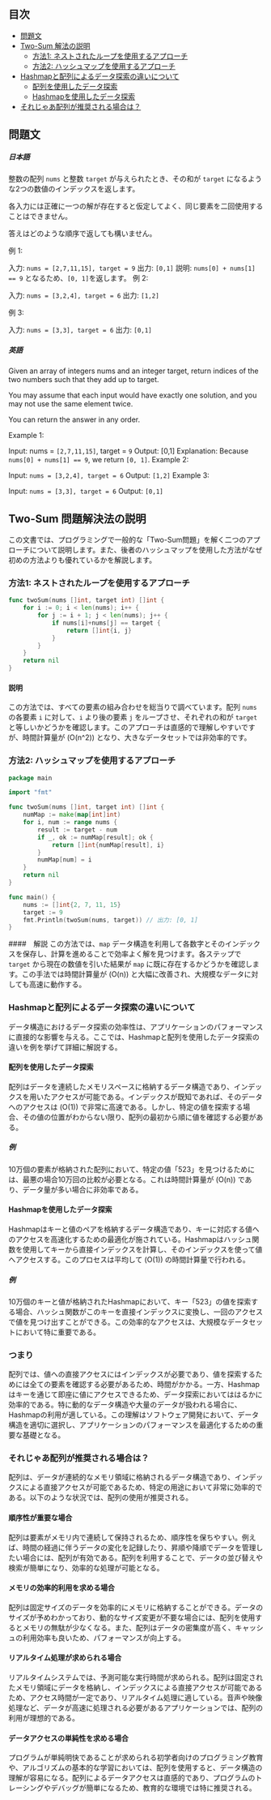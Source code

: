 ## 目次
- [問題文](#問題文)
- [Two-Sum 解法の説明](#Two-Sum-解法の説明)
  - [方法1: ネストされたループを使用するアプローチ](#方法1-ネストされたループを使用するアプローチ)
  - [方法2: ハッシュマップを使用するアプローチ](#方法2-ハッシュマップを使用するアプローチ)
- [Hashmapと配列によるデータ探索の違いについて](#Hashmapと配列によるデータ探索の違いについて)
  - [配列を使用したデータ探索](#配列を使用したデータ探索)
  - [Hashmapを使用したデータ探索](#Hashmapを使用したデータ探索)
- [それじゃあ配列が推奨される場合は？](#それじゃあ配列が推奨される場合は？)

## 問題文
##### 日本語
整数の配列 `nums` と整数 `target` が与えられたとき、その和が `target` になるような2つの数値のインデックスを返します。

各入力には正確に一つの解が存在すると仮定してよく、同じ要素を二回使用することはできません。

答えはどのような順序で返しても構いません。

例 1:

入力: `nums = [2,7,11,15], target = 9`
出力: `[0,1]`
説明: `nums[0] + nums[1] == 9` となるため、`[0, 1]`を返します。
例 2:

入力: `nums = [3,2,4], target = 6`
出力: `[1,2]`

例 3:

入力: `nums = [3,3], target = 6`
出力: `[0,1]`

##### 英語
Given an array of integers nums and an integer target, return indices of the two numbers such that they add up to target.

You may assume that each input would have exactly one solution, and you may not use the same element twice.

You can return the answer in any order.

 

Example 1:

Input: nums = `[2,7,11,15]`, target = `9`
Output: [0,1]
Explanation: Because `nums[0] + nums[1] == 9`, we return `[0, 1]`.
Example 2:

Input: `nums = [3,2,4], target = 6`
Output: `[1,2]`
Example 3:

Input: `nums = [3,3], target = 6`
Output: `[0,1]`

## Two-Sum 問題解決法の説明

この文書では、プログラミングで一般的な「Two-Sum問題」を解く二つのアプローチについて説明します。また、後者のハッシュマップを使用した方法がなぜ初めの方法よりも優れているかを解説します。

### 方法1: ネストされたループを使用するアプローチ

```go
func twoSum(nums []int, target int) []int {
    for i := 0; i < len(nums); i++ {
        for j := i + 1; j < len(nums); j++ {
            if nums[i]+nums[j] == target {
                return []int{i, j}
            }
        }
    }
    return nil
}
```

#### 説明
この方法では、すべての要素の組み合わせを総当りで調べています。配列 `nums` の各要素 `i` に対して、`i` より後の要素 `j` をループさせ、それぞれの和が `target` と等しいかどうかを確認します。このアプローチは直感的で理解しやすいですが、時間計算量が \(O(n^2)\) となり、大きなデータセットでは非効率的です。

### 方法2: ハッシュマップを使用するアプローチ

```go
package main

import "fmt"

func twoSum(nums []int, target int) []int {
    numMap := make(map[int]int)
    for i, num := range nums {
        result := target - num
        if _, ok := numMap[result]; ok {
            return []int{numMap[result], i}
        }
        numMap[num] = i
    }
    return nil
}

func main() {
    nums := []int{2, 7, 11, 15}
    target := 9
    fmt.Println(twoSum(nums, target)) // 出力: [0, 1]
}
```

####　解説
この方法では、`map` データ構造を利用して各数字とそのインデックスを保存し、計算を進めることで効率よく解を見つけます。各ステップで `target` から現在の数値を引いた結果が `map` に既に存在するかどうかを確認します。この手法では時間計算量が \(O(n)\) と大幅に改善され、大規模なデータに対しても高速に動作する。


### Hashmapと配列によるデータ探索の違いについて

データ構造におけるデータ探索の効率性は、アプリケーションのパフォーマンスに直接的な影響を与える。ここでは、Hashmapと配列を使用したデータ探索の違いを例を挙げて詳細に解説する。

#### 配列を使用したデータ探索

配列はデータを連続したメモリスペースに格納するデータ構造であり、インデックスを用いたアクセスが可能である。インデックスが既知であれば、そのデータへのアクセスは \(O(1)\) で非常に高速である。しかし、特定の値を探索する場合、その値の位置がわからない限り、配列の最初から順に値を確認する必要がある。

##### 例

10万個の要素が格納された配列において、特定の値「523」を見つけるためには、最悪の場合10万回の比較が必要となる。これは時間計算量が \(O(n)\) であり、データ量が多い場合に非効率である。

#### Hashmapを使用したデータ探索

Hashmapはキーと値のペアを格納するデータ構造であり、キーに対応する値へのアクセスを高速化するための最適化が施されている。Hashmapはハッシュ関数を使用してキーから直接インデックスを計算し、そのインデックスを使って値へアクセスする。このプロセスは平均して \(O(1)\) の時間計算量で行われる。

##### 例

10万個のキーと値が格納されたHashmapにおいて、キー「523」の値を探索する場合、ハッシュ関数がこのキーを直接インデックスに変換し、一回のアクセスで値を見つけ出すことができる。この効率的なアクセスは、大規模なデータセットにおいて特に重要である。

### つまり

配列では、値への直接アクセスにはインデックスが必要であり、値を探索するためには全ての要素を確認する必要があるため、時間がかかる。一方、Hashmapはキーを通じて即座に値にアクセスできるため、データ探索においてははるかに効率的である。特に動的なデータ構造や大量のデータが扱われる場合に、Hashmapの利用が適している。この理解はソフトウェア開発において、データ構造を適切に選択し、アプリケーションのパフォーマンスを最適化するための重要な基礎となる。

### それじゃあ配列が推奨される場合は？

配列は、データが連続的なメモリ領域に格納されるデータ構造であり、インデックスによる直接アクセスが可能であるため、特定の用途において非常に効率的である。以下のような状況では、配列の使用が推奨される。

#### 順序性が重要な場合

配列は要素がメモリ内で連続して保持されるため、順序性を保ちやすい。例えば、時間の経過に伴うデータの変化を記録したり、昇順や降順でデータを管理したい場合には、配列が有効である。配列を利用することで、データの並び替えや検索が簡単になり、効率的な処理が可能となる。

#### メモリの効率的利用を求める場合

配列は固定サイズのデータを効率的にメモリに格納することができる。データのサイズが予めわかっており、動的なサイズ変更が不要な場合には、配列を使用するとメモリの無駄が少なくなる。また、配列はデータの密集度が高く、キャッシュの利用効率も良いため、パフォーマンスが向上する。

#### リアルタイム処理が求められる場合

リアルタイムシステムでは、予測可能な実行時間が求められる。配列は固定されたメモリ領域にデータを格納し、インデックスによる直接アクセスが可能であるため、アクセス時間が一定であり、リアルタイム処理に適している。音声や映像処理など、データが高速に処理される必要があるアプリケーションでは、配列の利用が理想的である。

#### データアクセスの単純性を求める場合

プログラムが単純明快であることが求められる初学者向けのプログラミング教育や、アルゴリズムの基本的な学習においては、配列を使用すると、データ構造の理解が容易になる。配列によるデータアクセスは直感的であり、プログラムのトレーシングやデバッグが簡単になるため、教育的な環境では特に推奨される。



